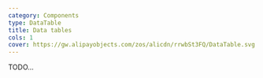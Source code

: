 ```yaml
---
category: Components
type: DataTable
title: Data tables
cols: 1
cover: https://gw.alipayobjects.com/zos/alicdn/rrwbSt3FQ/DataTable.svg
---
```


TODO...